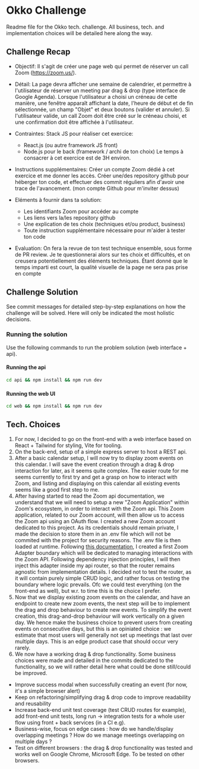# Okko Challenge

Readme file for the Okko tech. challenge. All business, tech. and implementation choices will be detailed here along the way.

## Challenge Recap

- Objectif:
  Il s'agit de créer une page web qui permet de réserver un call Zoom (https://zoom.us/).

- Détail:
  La page devra afficher une semaine de calendrier, et permettre à l'utilisateur de réserver un meeting par drag & drop (type interface de Google Agenda). Lorsque l'utilisateur a choisi un créneau de cette manière, une fenêtre apparaît affichant la date, l'heure de début et de fin sélectionnée, un champ "Objet" et deux boutons (valider et annuler).
  Si l'utilisateur valide, un call Zoom doit être créé sur le créneau choisi, et une confirmation doit être affichée à l'utilisateur.

- Contraintes:
  Stack JS pour réaliser cet exercice:

  - React.js (ou autre framework JS front)
  - Node.js pour le back (framework / archi de ton choix)
    Le temps à consacrer à cet exercice est de 3H environ.

- Instructions supplémentaires:
  Créer un compte Zoom dédié à cet exercice et me donner les accès.
  Créer une/des repository github pour héberger ton code, et effectuer des commit réguliers afin d'avoir une trace de l'avancement. (mon compte Github pour m'inviter dessus)

- Eléments à fournir dans ta solution:

  - Les identifiants Zoom pour accéder au compte
  - Les liens vers la/les repository github
  - Une explication de tes choix (techniques et/ou product, business)
  - Toute instruction supplémentaire nécessaire pour m'aider à tester ton code

- Evaluation:
  On fera la revue de ton test technique ensemble, sous forme de PR review. Je te questionnerai alors sur tes choix et difficultés, et on creusera potentiellement des éléments techniques.
  Étant donné que le temps imparti est court, la qualité visuelle de la page ne sera pas prise en compte

## Challenge Solution

See commit messages for detailed step-by-step explanations on how the challenge will be solved. Here will only be indicated the most holistic decisions.

### Running the solution

Use the following commands to run the problem solution (web interface + api).

#### Running the api

```sh
cd api && npm install && npm run dev
```

#### Running the web UI

```sh
cd web && npm install && npm run dev
```

## Tech. Choices

1. For now, I decided to go on the front-end with a web interface based on React + Tailwind for styling, Vite for tooling.
2. On the back-end, setup of a simple express server to host a REST api.
3. After a basic calendar setup, I will now try to display zoom events on this calendar. I will save the event
   creation through a drag & drop interaction for later, as it seems quite complex. The easier route for me seems currently to first try and get a grasp on how to interact with Zoom, and listing and displaying on this calendar all existing events seems like a good first step to me.
4. After having started to read the Zoom api documentation, we understand that we will need to setup a new
   "Zoom Application" within Zoom's ecosystem, in order to interact with the Zoom api. This Zoom application, related to our Zoom account, will then allow us to access the Zoom api using an OAuth flow. I created a new Zoom account dedicated to this project. As its credentials should remain private, I made the decision to store them in an .env file which will not be commited with the project for security reasons. The .env file is then loaded at runtime.
   Following [this documentation](https://developers.zoom.us/docs/internal-apps/s2s-oauth/#use-account-credentials-to-get-an-access-token), I created a first Zoom Adapter boundary which will be dedicated to managing interactions with the Zoom API. Following dependency injection principles, I will then inject this adapter inside my api router, so that the router remains agnostic from implementation details. I decided not to test the router, as it will contain purely simple CRUD logic, and rather focus on testing the boundary where logic prevails. Ofc we could test everything (on the front-end as well), but w.r. to time this is the choice I prefer.
5. Now that we display existing zoom events on the calendar, and have an endpoint to create new zoom events, the next step will be to implement the drag and drop behaviour to create new events. To simplify the event creation, this drag-and-drop behaviour will work vertically on a given day. We hence make the business choice to prevent users from creating events on consecutive days, but this is an opiniated choice : we estimate that most users will generally not set up meetings that last over multiple days. This is an edge product case that should occur very rarely.
6. We now have a working drag & drop functionality. Some business choices were made and detailed in the commits dedicated to the functionality, so we will rather detail here what could be done still/could be improved.

- Improve success modal when successfully creating an event (for now, it's a simple browser alert)
- Keep on refactoring/simplifying drag & drop code to improve readability and reusability
- Increase back-end unit test coverage (test CRUD routes for example), add front-end unit tests, long run -> integration tests for a whole user flow using front + back services (in a CI e.g).
- Business-wise, focus on edge cases : how do we handle/display overlapping meetings ? How do we manage meetings overlapping on multiple days ?
- Test on different browsers : the drag & drop functionality was tested and works well on Google Chrome, Microsoft Edge. To be tested on other browsers.
